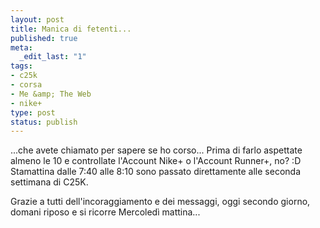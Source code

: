 ```yaml
--- 
layout: post
title: Manica di fetenti...
published: true
meta: 
  _edit_last: "1"
tags: 
- c25k
- corsa
- Me &amp; The Web
- nike+
type: post
status: publish
---
```

...che avete chiamato per sapere se ho corso... Prima di farlo aspettate almeno le 10 e controllate l'Account Nike+ o l'Account Runner+,  no? :D  
Stamattina dalle 7:40 alle 8:10 sono passato direttamente alle seconda settimana di C25K.  
  
Grazie a tutti dell'incoraggiamento e dei messaggi, oggi secondo giorno, domani riposo e si ricorre Mercoledì mattina...   
